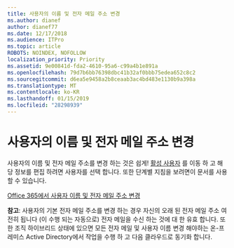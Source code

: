 ```yaml
---
title: 사용자의 이름 및 전자 메일 주소 변경
ms.author: dianef
author: dianef77
ms.date: 12/17/2018
ms.audience: ITPro
ms.topic: article
ROBOTS: NOINDEX, NOFOLLOW
localization_priority: Priority
ms.assetid: 9e00841d-fda2-4610-95a6-c99a4b1e891a
ms.openlocfilehash: 79d7b6bb76398dbc41b32af0bbb75edea652c8c2
ms.sourcegitcommit: d6ea5e9458a2b8ceaab3ac4bd483e1130b9a398a
ms.translationtype: MT
ms.contentlocale: ko-KR
ms.lasthandoff: 01/15/2019
ms.locfileid: "28298939"
---
```

# <a name="change-a-users-name-and-email-address"></a>사용자의 이름 및 전자 메일 주소 변경

사용자의 이름 및 전자 메일 주소를 변경 하는 것은 쉽게! [활성 사용자](https://support.office.com/article/https://portal.office.com/adminportal/home.aspx#/users) 를 이동 하 고 해당 정보를 편집 하려면 사용자를 선택 합니다. 또한 단계별 지침을 보려면이 문서를 사용할 수 있습니다. 
  
[Office 365에서 사용자 이름 및 전자 메일 주소 변경](https://support.office.com/article/https://support.office.com/en-us/article/Change-a-user-name-and-email-address-in-Office-365-fb5ac074-e203-4e1f-9843-b9d1a3e03297?wt.mc_id=change_email_AI.aspx)
  
 **참고**: 사용자의 기본 전자 메일 주소를 변경 하는 경우 자신의 오래 된 전자 메일 주소 여전히 됩니다 (이 수행 되는 자동으로) 전자 메일을 수신 하는 것에 대 한 유효 합니다. 또한 조직 하이브리드 상태에 있으면 모든 전자 메일 및 사용자 이름 변경 해야하는 온-프레미스 Active Directory에서 작업을 수행 하 고 다음 클라우드로 동기화 합니다. 
  


